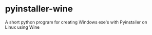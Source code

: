 # pyinstaller-wine
A short python program for creating Windows exe's with Pyinstaller on Linux using Wine
